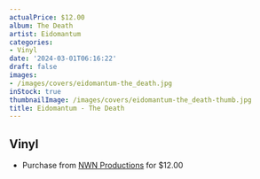 ```yaml
---
actualPrice: $12.00
album: The Death
artist: Eidomantum
categories:
- Vinyl
date: '2024-03-01T06:16:22'
draft: false
images:
- /images/covers/eidomantum-the_death.jpg
inStock: true
thumbnailImage: /images/covers/eidomantum-the_death-thumb.jpg
title: Eidomantum - The Death
---
```


## Vinyl
* Purchase from [NWN Productions](http://shop.nwnprod.com/index.php?route=product/product&path=76&product_id=34803&sort=pd.name&order=ASC) for $12.00
